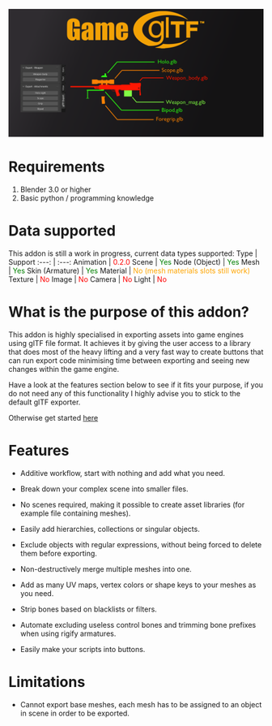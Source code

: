 ![img](readme_resources/blender_market_cover.png)

# Requirements
1. Blender 3.0 or higher
2. Basic python / programming knowledge

# Data supported
This addon is still a work in progress, current data types supported:
Type | Support
:---: | :---:
Animation | <t style="color:red">0.2.0</t>
Scene | <t style="color:green">Yes</t>
Node (Object) | <t style="color:green">Yes</t>
Mesh | <t style="color:green">Yes</t>
Skin (Armature) | <t style="color:green">Yes</t>
Material | <t style="color:orange">No (mesh materials slots still work)</t>
Texture | <t style="color:red">No</t>
Image | <t style="color:red">No</t>
Camera | <t style="color:red">No</t>
Light |  <t style="color:red">No</t>

# What is the purpose of this addon?
This addon is highly specialised in exporting assets into game engines using glTF file format. It achieves it by giving the user access to a library that does most of the heavy lifting and a very fast way to create buttons that can run export code minimising time between exporting and seeing new changes within the game engine.

Have a look at the features section below to see if it fits your purpose, if you do not need any of this functionality I highly advise you to stick to the default glTF exporter.

Otherwise get started [here](https://github.com/amadeusz-zackiewicz/io_ggltf/wiki/GetStartedAdvP0)

# Features
* Additive workflow, start with nothing and add what you need.

* Break down your complex scene into smaller files.

* No scenes required, making it possible to create asset libraries (for example file containing meshes).

* Easily add hierarchies, collections or singular objects.

* Exclude objects with regular expressions, without being forced to delete them before exporting.

* Non-destructively merge multiple meshes into one.

* Add as many UV maps, vertex colors or shape keys to your meshes as you need.

* Strip bones based on blacklists or filters.
  
* Automate excluding useless control bones and trimming bone prefixes when using rigify armatures.

* Easily make your scripts into buttons.

# Limitations
* Cannot export base meshes, each mesh has to be assigned to an object in scene in order to be exported.
